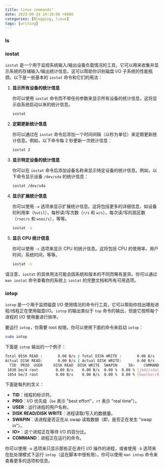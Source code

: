 ```yaml
---
title: linux commands"
date: 2023-09-24 14:10:00 +0800
categories: [Blogging, linux]
tags: [writing]
---
```


### ls


### iostat

`iostat` 是一个用于监控系统输入/输出设备负载情况的工具，它可以用来收集并显示系统的存储输入/输出统计信息。这可以帮助你识别磁盘 I/O 子系统的性能瓶颈。以下是一些基本的 `iostat` 命令和它们的用法：

1. **显示所有设备的统计信息**

   你可以使用 `iostat` 命令而不带任何参数来显示所有设备的统计信息。这将显示自系统启动以来的统计信息。

   ```bash
   iostat
   ```

2. **定期更新统计信息**

   你可以通过在 `iostat` 命令后添加一个时间间隔（以秒为单位）来定期更新统计信息。例如，以下命令每 2 秒更新一次统计信息：

   ```bash
   iostat 2
   ```

3. **显示特定设备的统计信息**

   你可以在 `iostat` 命令后添加设备名称来显示特定设备的统计信息。例如，以下命令显示设备 `/dev/sda` 的统计信息：

   ```bash
   iostat /dev/sda
   ```

4. **显示扩展统计信息**

   你可以使用 `-x` 选项来显示扩展统计信息。这将包括更多的详细信息，如设备的利用率（`%util`），每秒读/写次数（`r/s` 和 `w/s`），每次读/写的扇区数（`rsec/s` 和 `wsec/s`），等等。

   ```bash
   iostat -x
   ```

5. **显示 CPU 统计信息**

   你可以使用 `-c` 选项来显示 CPU 的统计信息。这将包括 CPU 的使用率，用户时间，系统时间，等等。

   ```bash
   iostat -c
   ```

请注意，`iostat` 的具体用法可能会因系统和版本的不同而略有差异。你可以通过 `man iostat` 命令查看你的系统上 `iostat` 的完整文档和所有可用选项。

### iotop

`iotop` 是一个用于监控磁盘 I/O 使用情况的命令行工具，它可以帮助你找出哪些进程/线程正在使用磁盘I/O。`iotop` 的输出类似于 `top` 命令的输出，但是它按照每个进程的 I/O 使用量进行排序。

要运行 `iotop`，你需要 root 权限。你可以使用下面的命令来启动 `iotop`：

```bash
sudo iotop
```

下面是 `iotop` 输出的一个例子：

```bash
Total DISK READ :       0.00 B/s | Total DISK WRITE :       0.00 B/s
Actual DISK READ:       0.00 B/s | Actual DISK WRITE:       0.00 B/s
  TID  PRIO  USER     DISK READ  DISK WRITE  SWAPIN     IO>    COMMAND
 1030 be/4 root        0.00 B/s    0.00 B/s  0.00 %  0.00 % [jbd2/sda1-8]
 1054 be/3 root        0.00 B/s    0.00 B/s  0.00 %  0.00 % [kworker/0:1]
```

下面是每列的含义：

- **TID**：线程的标识符。
- **PRIO**：I/O 优先级（`be` 表示 "best effort"，`rt` 表示 "real time"）。
- **USER**：运行进程的用户名称。
- **DISK READ/DISK WRITE**：进程读取/写入的数据量。
- **SWAPIN**：该进程是否正在从 swap 读取数据（即，是否正在发生 "swap in"）。
- **IO>**：这个进程正在等待 I/O 的百分比。
- **COMMAND**：进程正在运行的命令。

你可以使用 `-o` 选项来只显示那些正在进行 I/O 操作的进程，或者使用 `-b` 选项来在批处理模式下运行 `iotop`（这在脚本中很有用）。你可以使用 `man iotop` 命令来查看更多的选项和信息。
